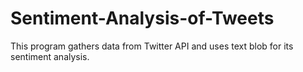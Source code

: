 # Sentiment-Analysis-of-Tweets
This program gathers data from Twitter API and uses text blob for its sentiment analysis.
